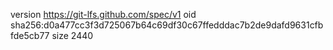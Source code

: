 version https://git-lfs.github.com/spec/v1
oid sha256:d0a477cc3f3d725067b64c69df30c67ffedddac7b2de9dafd9631cfbfde5cb77
size 2440
